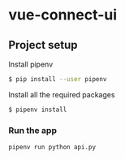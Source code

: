 # vue-connect-ui

## Project setup

Install pipenv
```bash
$ pip install --user pipenv
```

Install all the required packages

```bash
$ pipenv install
```

### Run the app

```bash
pipenv run python api.py
```